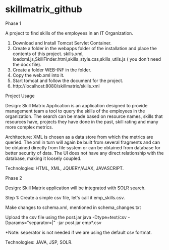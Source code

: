 skillmatrix_github
==================

Phase 1

A project to find skills of the employees in an IT Organization.

1. Download and Install Tomcat Servlet Container.
2. Create a folder in the webapps folder of the installation and place the contents of this project.
   skills.xml, loadxml.js,SkillFinder.html,skills_style.css,skills_utils.js ( you don't need the docx file).
3. Create a folder WEB-INF in the folder.
4. Copy the web.xml into it.
5. Start tomcat and follow the document for the project.
6. http://localhost:8080/skillmatrix/skills.xml

Project Usage

Design:
Skill Matrix Application is an application designed to provide management team a tool to query the skills
of the employees in the organization. The search can be made based on resource names, skills that resources 
have, projects they have done in the past, skill rating and many more complex metrics.

Architecture:
XML is chosen as a data store from which the metrics are queried. 
The xml in turn will again be built from several fragments and can be obtained directly from file system 
or can be obtained from database for better security of data. 
The UI does not have any direct relationship with the database, making it loosely coupled.
  
Technologies: HTML, XML, JQUERY/AJAX, JAVASCRIPT.

Phase 2

Design:
Skill Matrix application will be integrated with SOLR search.

Step 1:
Create a simple csv file, let's call it emp_skills.csv.

Make changes to schema.xml, mentioned in schema_changes.txt

Upload the csv file using the post.jar
java -Dtype=text/csv -Dparams="separator=|" -jar post.jar emp*.csv

*Note: seperator is not needed if we are using the default csv fortmat.

Technologies: JAVA, JSP, SOLR.

